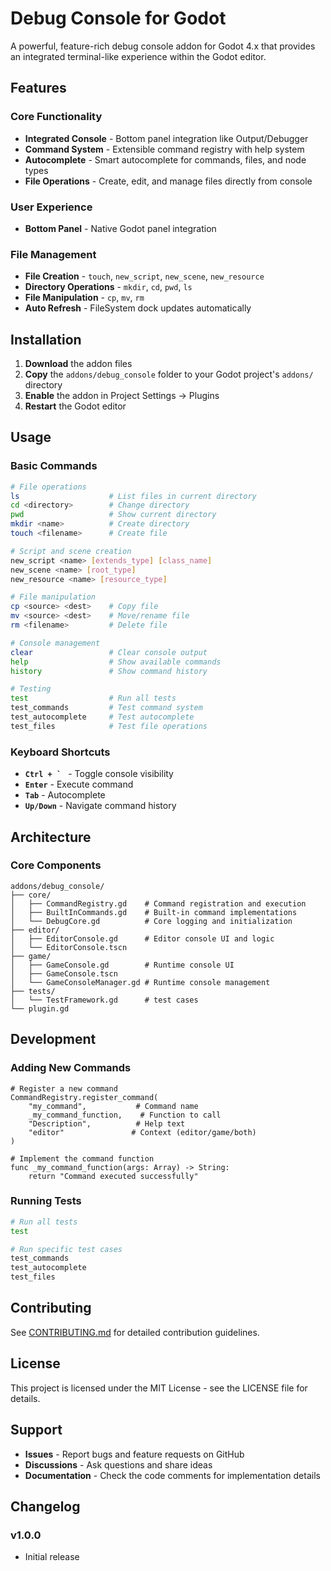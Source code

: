 # Debug Console for Godot

A powerful, feature-rich debug console addon for Godot 4.x that provides an integrated terminal-like experience within the Godot editor.

## Features

### **Core Functionality**
- **Integrated Console** - Bottom panel integration like Output/Debugger
- **Command System** - Extensible command registry with help system
- **Autocomplete** - Smart autocomplete for commands, files, and node types
- **File Operations** - Create, edit, and manage files directly from console

### **User Experience**
- **Bottom Panel** - Native Godot panel integration

### **File Management**
- **File Creation** - `touch`, `new_script`, `new_scene`, `new_resource`
- **Directory Operations** - `mkdir`, `cd`, `pwd`, `ls`
- **File Manipulation** - `cp`, `mv`, `rm`
- **Auto Refresh** - FileSystem dock updates automatically

## Installation

1. **Download** the addon files
2. **Copy** the `addons/debug_console` folder to your Godot project's `addons/` directory
3. **Enable** the addon in Project Settings → Plugins
4. **Restart** the Godot editor

## Usage

### Basic Commands

```bash
# File operations
ls                    # List files in current directory
cd <directory>        # Change directory
pwd                   # Show current directory
mkdir <name>          # Create directory
touch <filename>      # Create file

# Script and scene creation
new_script <name> [extends_type] [class_name]
new_scene <name> [root_type]
new_resource <name> [resource_type]

# File manipulation
cp <source> <dest>    # Copy file
mv <source> <dest>    # Move/rename file
rm <filename>         # Delete file

# Console management
clear                 # Clear console output
help                  # Show available commands
history               # Show command history

# Testing
test                  # Run all tests
test_commands         # Test command system
test_autocomplete     # Test autocomplete
test_files            # Test file operations
```


### Keyboard Shortcuts

- **``Ctrl + ` ``** - Toggle console visibility
- **`Enter`** - Execute command
- **`Tab`** - Autocomplete
- **`Up/Down`** - Navigate command history

## Architecture

### Core Components

```
addons/debug_console/
├── core/
│   ├── CommandRegistry.gd    # Command registration and execution
│   ├── BuiltInCommands.gd    # Built-in command implementations
│   └── DebugCore.gd          # Core logging and initialization
├── editor/
│   ├── EditorConsole.gd      # Editor console UI and logic
│   └── EditorConsole.tscn    
├── game/
│   ├── GameConsole.gd        # Runtime console UI
│   ├── GameConsole.tscn     
│   └── GameConsoleManager.gd # Runtime console management
├── tests/
│   └── TestFramework.gd      # test cases
└── plugin.gd                 
```


## Development

### Adding New Commands

```gdscript
# Register a new command
CommandRegistry.register_command(
    "my_command",           # Command name
    _my_command_function,    # Function to call
    "Description",          # Help text
    "editor"               # Context (editor/game/both)
)

# Implement the command function
func _my_command_function(args: Array) -> String:
    return "Command executed successfully"
```

### Running Tests

```bash
# Run all tests
test

# Run specific test cases
test_commands
test_autocomplete
test_files
```

## Contributing

See [CONTRIBUTING.md](CONTRIBUTING.md) for detailed contribution guidelines.

## License

This project is licensed under the MIT License - see the LICENSE file for details.

## Support

- **Issues** - Report bugs and feature requests on GitHub
- **Discussions** - Ask questions and share ideas
- **Documentation** - Check the code comments for implementation details

## Changelog

### v1.0.0

- Initial release


